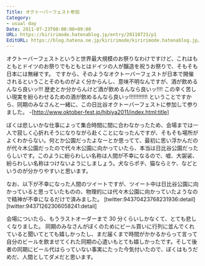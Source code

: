 ```yaml
---
Title: オクトーバーフェスト参加
Category:
- usual day
Date: 2011-07-23T00:00:00+09:00
URL: https://kiririmode.hatenablog.jp/entry/20110723/p1
EditURL: https://blog.hatena.ne.jp/kiririmode/kiririmode.hatenablog.jp/atom/entry/8454420450078210972
---
```


オクトーバーフェストというと世界最大規模のお祭りなわけですけど、これはもともとドイツのお祭りでもともとはドイツの人が醸造を祝うお祭りで、そもそも日本には無縁です。
ですから、そのようなオクトーバーフェストが日本で開催されるということそのものがよく分からんし、意味不明なんですが、酒が飲めるんなら良いッ!!! 歴史とか分からんけど酒が飲めるんなら良いッ!!!! この辛く苦しい現実を紛らわせるための酒が飲めるんなら良いッ!!!!!!!!!!!!
ということですから、同期のみなさんと一緒に、この日比谷オクトーバーフェストに参加して参りました。
-[http://www.oktober-fest.jp/hibiya2011/index.html:title]

ぼくは悲しいかな仕事によって集合時間に間に合わなかったため、会場までは一人で寂しく心折れそうになりながら赴くことになったんですが、そもそも場所がよくわからない。何とか公園だったよなーとか思ってて、最初に思い浮かんだのが代々木公園だったので代々木公園に向かっていたら、本当は日比谷公園だったらしいです。このように紛らわしい名称は人間が不幸になるので、嘘、大袈裟、紛らわしい名称はつけないようにしましょう。犬ならポチ、猫ならミケ、などというのが分かりやすいと思います。

なお、以下が不幸になった人間のツイートですが、ツイート中は日比谷公園に向かっていると思っていたものの、物理的には代々木公園に向かっていたようなので精神が不幸になるだけで済みました。
[twitter:94370423768231936:detail]
[twitter:94371262306058241:detail]

会場についたら、もうラストオーダーまで 30 分くらいしかなくて、とても悲しくなりました。
同期のみなさんがぼくのためにビール買いに行列に並んでくれていると聞いてとても嬉しかったし、まだ届くまで時間がかかるからって言って自分のビールを飲ませてくれた同期の心遣いもとても嬉しかったです。そして後者の同期にビール代はらっていない事実にたった今気付いたので、ぼくはもうだめだ、人間としてダメだと思います。
